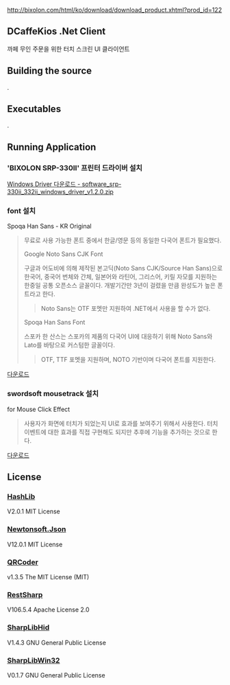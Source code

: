 http://bixolon.com/html/ko/download/download_product.xhtml?prod_id=122


## DCaffeKios .Net Client

까페 무인 주문을 위한 터치 스크린 UI 클라이언트

## Building the source

.

## Executables

.

## Running Application

### 'BIXOLON SRP-330II' 프린터 드라이버 설치

[Windows Driver 다운로드 - software_srp-330ii_332ii_windows_driver_v1.2.0.zip](http://bixolon.com/upload/download/software_srp-330ii_332ii_windows_driver_v1.2.0.zip)

### font 설치

Spoqa Han Sans - KR Original

> 무료로 사용 가능한 폰트 중에서 한글/영문 등의 동일한 다국어 폰트가 필요했다.
> 
> Google Noto Sans CJK Font
> 
> 구글과 어도비에 의해 제작된 본고딕(Noto Sans CJK/Source Han Sans)으로 한국어, 중국어 번체와 간체, 일본어와 라틴어, 그리스어, 키릴 자모를 지원하는 한중일 공통 오픈소스 글꼴이다. 개발기간만 3년이 걸렸을 만큼 완성도가 높은 폰트라고 한다.
> > Noto Sans는 OTF 포멧만 지원하여 .NET에서 사용을 할 수가 없다.
> 
> Spoqa Han Sans Font
> 
> 스포카 한 산스는 스포카의 제품의 다국어 UI에 대응하기 위해 Noto Sans와 Lato를 바탕으로 커스텀한 글꼴이다.
> > OTF, TTF 포멧을 지원하며, NOTO 기반이며 다국어 폰트를 지원한다.

[다운로드](https://github.com/spoqa/spoqa-han-sans/releases/download/2.1.0/SpoqaHanSans_original.zip)

### swordsoft mousetrack 설치

for Mouse Click Effect
> 사용자가 화면에 터치가 되었는지 UI로 효과를 보여주기 위해서 사용한다.
> 터치 이벤트에 대한 효과를 직접 구현해도 되지만 추후에 기능을 추가하는 것으로 한다.

[다운로드](http://www.swordsoft.idv.tw/mousetrack/)

## License

### [HashLib](https://archive.codeplex.com/?p=hashlib#HashLib/)
V2.0.1
MIT License
### [Newtonsoft.Json](https://www.newtonsoft.com/json)
V12.0.1
MIT License
### [QRCoder](https://github.com/codebude/QRCoder/)
v1.3.5
The MIT License (MIT)
### [RestSharp](http://restsharp.org/)
V106.5.4
Apache License 2.0
### [SharpLibHid](https://github.com/Slion/SharpLibHid)
V1.4.3
GNU General Public License
### [SharpLibWin32](https://github.com/Slion/SharpLibWin32)
V0.1.7
GNU General Public License